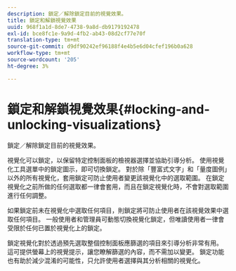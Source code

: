 ```yaml
---
description: 鎖定／解除鎖定目前的視覺效果。
title: 鎖定和解鎖視覺效果
uuid: 968f1a1d-8de7-4738-9a8d-db9179192478
exl-id: bce8fc1e-9a9d-4fb2-ab43-08d2cf77e70f
translation-type: tm+mt
source-git-commit: d9df90242ef96188f4e4b5e6d04cfef196b0a628
workflow-type: tm+mt
source-wordcount: '205'
ht-degree: 3%

---
```


# 鎖定和解鎖視覺效果{#locking-and-unlocking-visualizations}

鎖定／解除鎖定目前的視覺效果。

視覺化可以鎖定，以保留特定控制面板的檢視器選擇並協助引導分析。 使用視覺化工具選單中的鎖定圖示，即可切換鎖定。 對於除「豐富式文字」和「量度圖例」以外的所有視覺化，套用鎖定可防止使用者變更該視覺化中的選取範圍。 在鎖定視覺化之前所做的任何選取都一律會套用，而且在鎖定視覺化時，不會對選取範圍進行任何調整。

如果鎖定前未在視覺化中選取任何項目，則鎖定將可防止使用者在該視覺效果中選取任何項目。 一般使用者和管理員可動態切換視覺化鎖定，但唯讀使用者一律會受限於任何已置於視覺化上的鎖定。

鎖定視覺化對於透過預先選取整個控制面板應篩選的項目來引導分析非常有用。 這可提供螢幕上的視覺提示，讓您瞭解篩選的內容，而不需加以變更。 鎖定功能也有助於減少混淆的可能性，只允許使用者選擇與其分析相關的視覺化。
